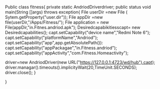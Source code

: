 Public class fitness{
private static AndriodDriverdriver;
public status void main(String []args) throws exception{
File userDir =new File ( Sytem.getProperty("user.dir"));
File appDir =new file(userDir,"/Apps/Fitness/");
File application = new File(appDir,"in.Fitnes.andriod.apk");
Desiredcapabikitiesscapt= new Desiredcapabilities();
capt.setCapability("device name","Redmi Note 6");
capt.setCapability("platformName","Andriod");
capt.setCapability("app",app.getAbsolutePath()):
capt.setCapability("appPackagae","in.Fitness.andriod");
capt.setCapability("appActivity","com.Fitness.Homeactivity");

driver=new AndriodDriver(new URL("https://127.0.0.1:4723/wd/hub").capt);
driver.managar().timeouts().implicityWait(20,TimeUnit.SECONDS);
driver.close();
}

}
